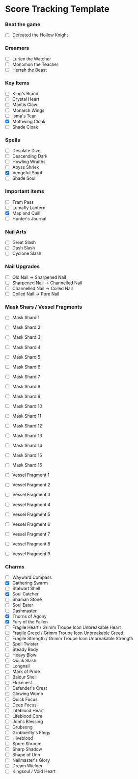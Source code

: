 # Score Tracking Template

### Beat the game

- [ ] Defeated the Hollow Knight

### Dreamers

- [ ] Lurien the Watcher
- [ ] Monomon the Teacher
- [ ] Herrah the Beast

### Key Items

- [ ] King's Brand
- [ ] Crystal Heart
- [ ] Mantis Claw
- [ ] Monarch Wings
- [ ] Isma's Tear
- [x] Mothwing Cloak
- [ ] Shade Cloak

### Spells

- [ ] Desolate Dive
- [ ] Descending Dark
- [ ] Howling Wraiths
- [ ] Abyss Shriek
- [x] Vengeful Spirit
- [ ] Shade Soul

### Important items

- [ ] Tram Pass
- [ ] Lumafly Lantern
- [x] Map and Quill
- [ ] Hunter's Journal

### Nail Arts

- [ ] Great Slash
- [ ] Dash Slash
- [ ] Cyclone Slash

### Nail Upgrades

- [ ] Old Nail -> Sharpened Nail
- [ ] Sharpened Nail -> Channelled Nail
- [ ] Channelled Nail -> Coiled Nail
- [ ] Coiled Nail -> Pure Nail

### Mask Shars / Vessel Fragments

- [ ] Mask Shard 1
- [ ] Mask Shard 2
- [ ] Mask Shard 3
- [ ] Mask Shard 4
- [ ] Mask Shard 5
- [ ] Mask Shard 6
- [ ] Mask Shard 7
- [ ] Mask Shard 8
- [ ] Mask Shard 9
- [ ] Mask Shard 10
- [ ] Mask Shard 11
- [ ] Mask Shard 12
- [ ] Mask Shard 13
- [ ] Mask Shard 14
- [ ] Mask Shard 15
- [ ] Mask Shard 16
- [ ] Vessel Fragment 1
- [ ] Vessel Fragment 2
- [ ] Vessel Fragment 3
- [ ] Vessel Fragment 4
- [ ] Vessel Fragment 5
- [ ] Vessel Fragment 6
- [ ] Vessel Fragment 7
- [ ] Vessel Fragment 8
- [ ] Vessel Fragment 9


### Charms

- [ ] Wayward Compass
- [x] Gathering Swarm
- [ ] Stalwart Shell
- [x] Soul Catcher
- [ ] Shaman Stone
- [ ] Soul Eater
- [ ] Dashmaster
- [x] Thorns of Agony
- [x] Fury of the Fallen
- [ ] Fragile Heart / Grimm Troupe Icon Unbreakable Heart
- [ ] Fragile Greed / Grimm Troupe Icon Unbreakable Greed
- [ ] Fragile Strength / Grimm Troupe Icon Unbreakable Strength
- [ ] Spell Twister
- [ ] Steady Body
- [ ] Heavy Blow
- [ ] Quick Slash
- [ ] Longnail
- [ ] Mark of Pride
- [ ] Baldur Shell
- [ ] Flukenest
- [ ] Defender's Crest
- [ ] Glowing Womb
- [ ] Quick Focus
- [ ] Deep Focus
- [ ] Lifeblood Heart
- [ ] Lifeblood Core
- [ ] Joni's Blessing
- [ ] Grubsong
- [ ] Grubberfly's Elegy
- [ ] Hiveblood
- [ ] Spore Shroom
- [ ] Sharp Shadow
- [ ] Shape of Unn
- [ ] Nailmaster's Glory
- [ ] Dream Wielder
- [ ] Kingsoul / Void Heart

